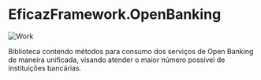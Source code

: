 # EficazFramework.OpenBanking

![Work](https://img.shields.io/badge/coding-comming%20soon-red)

Biblioteca contendo métodos para consumo dos serviços de Open Banking de maneira unificada, visando atender o maior número possível de instituições bancárias.
